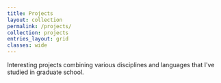 ```yaml
---
title: Projects
layout: collection
permalink: /projects/
collection: projects
entries_layout: grid
classes: wide
---
```

Interesting projects combining various disciplines and languages that I've studied in graduate school.
